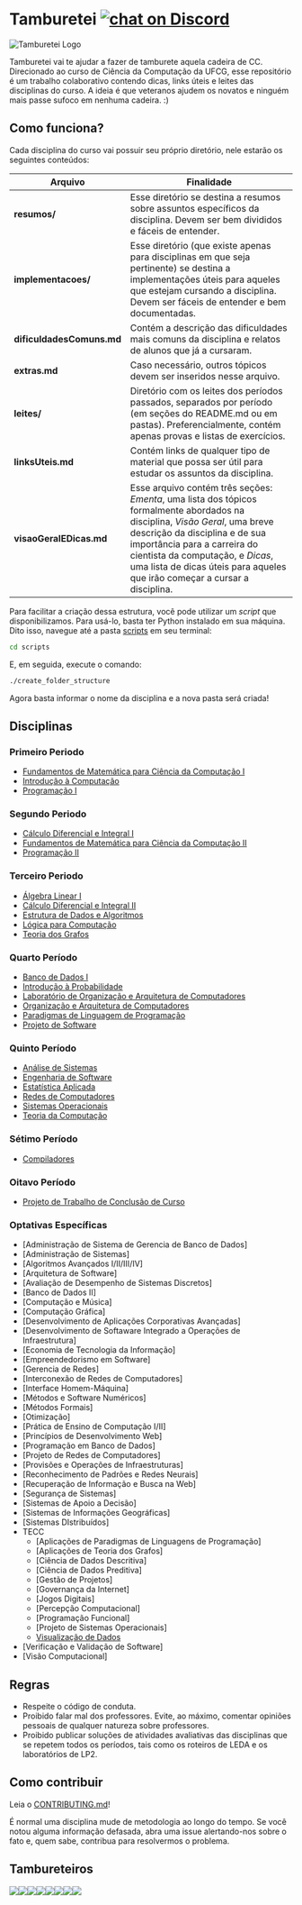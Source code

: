 
# Tamburetei [![chat on Discord](https://img.shields.io/discord/558293573494112257.svg?logo=discord)](https://discordapp.com/invite/vFFGGEE)
![Tamburetei Logo](https://i.imgur.com/FOgBKcI.png)

Tamburetei vai te ajudar a fazer de tamburete aquela cadeira de CC. Direcionado ao curso de Ciência da Computação da UFCG, esse repositório é um trabalho colaborativo contendo dicas, links úteis e leites das disciplinas do curso. A ideia é que veteranos ajudem os novatos e ninguém mais passe sufoco em nenhuma cadeira. :)


## Como funciona?

Cada disciplina do curso vai possuir seu próprio diretório, nele estarão os seguintes conteúdos:

Arquivo | Finalidade
------- | -----------
**resumos/** | Esse diretório se destina a resumos sobre assuntos específicos da disciplina. Devem ser bem divididos e fáceis de entender.
**implementacoes/** | Esse diretório (que existe apenas para disciplinas em que seja pertinente) se destina a implementações úteis para aqueles que estejam cursando a disciplina. Devem ser fáceis de entender e bem documentadas.
**dificuldadesComuns.md** | Contém a descrição das dificuldades mais comuns da disciplina e relatos de alunos que já a cursaram.
**extras.md** | Caso necessário, outros tópicos devem ser inseridos nesse arquivo.
**leites/** | Diretório com os leites dos períodos passados, separados por período (em seções do README.md ou em pastas). Preferencialmente, contém apenas provas e listas de exercícios.
**linksUteis.md** | Contém links de qualquer tipo de material que possa ser útil para estudar os assuntos da disciplina.
**visaoGeralEDicas.md** | Esse arquivo contém três seções: *Ementa*, uma lista dos tópicos formalmente abordados na disciplina, *Visão Geral*, uma breve descrição da disciplina e de sua importância para a carreira do cientista da computação, e *Dicas*, uma lista de dicas úteis para aqueles que irão começar a cursar a disciplina.

Para facilitar a criação dessa estrutura, você pode utilizar um *script* que disponibilizamos. Para usá-lo, basta ter Python instalado em sua máquina. Dito isso, navegue até a pasta [scripts](scripts/) em seu terminal:

```sh
cd scripts
```

E, em seguida, execute o comando:
```sh
./create_folder_structure
```

Agora basta informar o nome da disciplina e a nova pasta será criada!


## Disciplinas

### Primeiro Periodo

- [Fundamentos de Matemática para Ciência da Computação I](fmcc1)
- [Introdução à Computação](ic)
- [Programação I](prog1)

### Segundo Periodo

- [Cálculo Diferencial e Integral I](calculo1)
- [Fundamentos de Matemática para Ciência da Computação II](fmcc2)
- [Programação II](prog2)

### Terceiro Periodo

- [Álgebra Linear I](linear)
- [Cálculo Diferencial e Integral II](calculo2)
- [Estrutura de Dados e Algoritmos](eda)
- [Lógica para Computação](logica)
- [Teoria dos Grafos](grafos)

### Quarto Período

- [Banco de Dados I](bd)
- [Introdução à Probabilidade](probabilidade)
- [Laboratório de Organização e Arquitetura de Computadores](loac)
- [Organização e Arquitetura de Computadores](oac)
- [Paradigmas de Linguagem de Programação](plp)
- [Projeto de Software](psoft)

### Quinto Período

- [Análise de Sistemas](as)
- [Engenharia de Software](es)
- [Estatística Aplicada](estatistica)
- [Redes de Computadores](redes)
- [Sistemas Operacionais](so)
- [Teoria da Computação](tc)

### Sétimo Período

- [Compiladores](compiladores)

### Oitavo Período

- [Projeto de Trabalho de Conclusão de Curso](ptcc)

### Optativas Específicas
- [Administração de Sistema de Gerencia de Banco de Dados]
- [Administração de Sistemas]
- [Algoritmos Avançados I/II/III/IV]
- [Arquitetura de Software]
- [Avaliação de Desempenho de Sistemas Discretos]
- [Banco de Dados II]
- [Computação e Música]
- [Computação Gráfica]
- [Desenvolvimento de Aplicações Corporativas Avançadas]
- [Desenvolvimento de Softaware Integrado a Operações de Infraestrutura]
- [Economia de Tecnologia da Informação]
- [Empreendedorismo em Software]
- [Gerencia de Redes]
- [Interconexão de Redes de Computadores]
- [Interface Homem-Máquina]
- [Métodos e Software Numéricos]
- [Métodos Formais]
- [Otimização]
- [Prática de Ensino de Computação I/II]
- [Princípios de Desenvolvimento Web]
- [Programação em Banco de Dados]
- [Projeto de Redes de Computadores]
- [Provisões e Operações de Infraestruturas]
- [Reconhecimento de Padrões e Redes Neurais]
- [Recuperação de Informação e Busca na Web]
- [Segurança de Sistemas]
- [Sistemas de Apoio a Decisão]
- [Sistemas de Informações Geográficas]
- [Sistemas DIstribuídos]
- TECC
  - [Aplicações de Paradigmas de Linguagens de Programação]
  - [Aplicações de Teoria dos Grafos]
  - [Ciência de Dados Descritiva]
  - [Ciência de Dados Preditiva]
  - [Gestão de Projetos]
  - [Governança da Internet]
  - [Jogos Digitais]
  - [Percepção Computacional]
  - [Programação Funcional]
  - [Projeto de Sistemas Operacionais]
  - [Visualização de Dados](visu)
- [Verificação e Validação de Software]
- [Visão Computacional]

## Regras

- Respeite o código de conduta.
- Proibido falar mal dos professores. Evite, ao máximo, comentar opiniões pessoais de qualquer natureza sobre professores.
- Proibido publicar soluções de atividades avaliativas das disciplinas que se repetem todos os períodos, tais como os roteiros de LEDA e os laboratórios de LP2.


## Como contribuir

Leia o [CONTRIBUTING.md](CONTRIBUTING.md)!

É normal uma disciplina mude de metodologia ao longo do tempo. Se você notou alguma informação defasada, abra uma issue alertando-nos sobre o fato e, quem sabe, contribua para resolvermos o problema.


## Tambureteiros

[![](https://sourcerer.io/fame/thayannevls/OpenDevUFCG/Tamburetei/images/0)](https://sourcerer.io/fame/thayannevls/OpenDevUFCG/Tamburetei/links/0)[![](https://sourcerer.io/fame/thayannevls/OpenDevUFCG/Tamburetei/images/1)](https://sourcerer.io/fame/thayannevls/OpenDevUFCG/Tamburetei/links/1)[![](https://sourcerer.io/fame/thayannevls/OpenDevUFCG/Tamburetei/images/2)](https://sourcerer.io/fame/thayannevls/OpenDevUFCG/Tamburetei/links/2)[![](https://sourcerer.io/fame/thayannevls/OpenDevUFCG/Tamburetei/images/3)](https://sourcerer.io/fame/thayannevls/OpenDevUFCG/Tamburetei/links/3)[![](https://sourcerer.io/fame/thayannevls/OpenDevUFCG/Tamburetei/images/4)](https://sourcerer.io/fame/thayannevls/OpenDevUFCG/Tamburetei/links/4)[![](https://sourcerer.io/fame/thayannevls/OpenDevUFCG/Tamburetei/images/5)](https://sourcerer.io/fame/thayannevls/OpenDevUFCG/Tamburetei/links/5)[![](https://sourcerer.io/fame/thayannevls/OpenDevUFCG/Tamburetei/images/6)](https://sourcerer.io/fame/thayannevls/OpenDevUFCG/Tamburetei/links/6)[![](https://sourcerer.io/fame/thayannevls/OpenDevUFCG/Tamburetei/images/7)](https://sourcerer.io/fame/thayannevls/OpenDevUFCG/Tamburetei/links/7)
